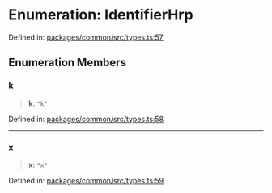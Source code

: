 # Enumeration: IdentifierHrp

Defined in: [packages/common/src/types.ts:57](https://github.com/dcdpr/did-btcr2-js/blob/4a717493e735221d072999f212891939f4de3f23/packages/common/src/types.ts#L57)

## Enumeration Members

### k

> **k**: `"k"`

Defined in: [packages/common/src/types.ts:58](https://github.com/dcdpr/did-btcr2-js/blob/4a717493e735221d072999f212891939f4de3f23/packages/common/src/types.ts#L58)

***

### x

> **x**: `"x"`

Defined in: [packages/common/src/types.ts:59](https://github.com/dcdpr/did-btcr2-js/blob/4a717493e735221d072999f212891939f4de3f23/packages/common/src/types.ts#L59)
